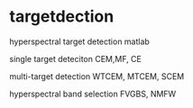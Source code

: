 # targetdection
hyperspectral target detection 
matlab

single target deteciton
CEM,MF, CE

multi-target detection
WTCEM, MTCEM, SCEM

hyperspectral band selection
FVGBS, NMFW
